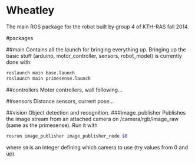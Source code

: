 # Wheatley
The main ROS package for the robot built by group 4 of KTH-RAS fall 2014.

#packages

##main
Contains all the launch for bringing everything up.
Bringing up the basic stuff (arduino, motor_controller, sensors, robot_model) is currently done with:
```bash
roslaunch main base.launch
roslaunch main primesense.launch
```

##controllers
Motor controllers, wall following...

##sensors
Distance sensors, current pose...

##vision
Object detection and recognition.
###image_publisher
Publishes the image stream from an attached camera on /camera/rgb/image_raw (same as the primesense). Run it with

```bash
rosrun image_publisher image_publisher_node $0
```

where `$0` is an integer defining which camera to use (try values from 0 and up).
